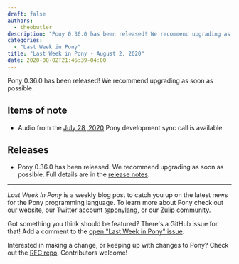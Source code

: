 ```yaml
---
draft: false
authors:
  - theobutler
description: "Pony 0.36.0 has been released! We recommend upgrading as soon as possible."
categories:
  - "Last Week in Pony"
title: "Last Week in Pony - August 2, 2020"
date: 2020-08-02T21:46:39-04:00
---
```


Pony 0.36.0 has been released! We recommend upgrading as soon as possible.
<!-- more -->

## Items of note

- Audio from the [July 28, 2020](https://sync-recordings.ponylang.io/r/2020_07_28.m4a) Pony development sync call is available.

## Releases

- Pony 0.36.0 has been released. We recommend upgrading as soon as possible. Full details are in the [release notes](https://github.com/ponylang/ponyc/releases/tag/0.36.0).

---

_Last Week In Pony_ is a weekly blog post to catch you up on the latest news for the Pony programming language. To learn more about Pony check out [our website](https://ponylang.io), our Twitter account [@ponylang](https://twitter.com/ponylang), or our [Zulip community](https://ponylang.zulipchat.com).

Got something you think should be featured? There's a GitHub issue for that! Add a comment to the [open "Last Week in Pony" issue](https://github.com/ponylang/ponylang.github.io/issues?q=is%3Aissue+is%3Aopen+label%3Alast-week-in-pony).

Interested in making a change, or keeping up with changes to Pony? Check out the [RFC repo](https://github.com/ponylang/rfcs). Contributors welcome!

